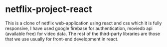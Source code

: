 # netflix-project-react
This is a clone of netflix web-application using react and css which it is fully responsive, I have used google firebase for authentication, moviedb api (available free) for video data. The rest of the third-party libraries are those that we use usually for front-end development in react.
